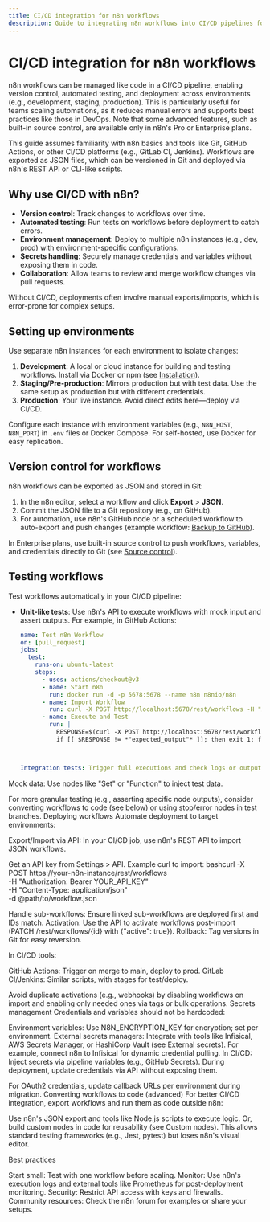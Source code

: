 ```yaml
---
title: CI/CD integration for n8n workflows
description: Guide to integrating n8n workflows into CI/CD pipelines for version control, testing, and deployment.
---
```


# CI/CD integration for n8n workflows

n8n workflows can be managed like code in a CI/CD pipeline, enabling version control, automated testing, and deployment across environments (e.g., development, staging, production). This is particularly useful for teams scaling automations, as it reduces manual errors and supports best practices like those in DevOps. Note that some advanced features, such as built-in source control, are available only in n8n's Pro or Enterprise plans.

This guide assumes familiarity with n8n basics and tools like Git, GitHub Actions, or other CI/CD platforms (e.g., GitLab CI, Jenkins). Workflows are exported as JSON files, which can be versioned in Git and deployed via n8n's REST API or CLI-like scripts.

## Why use CI/CD with n8n?

- **Version control**: Track changes to workflows over time.
- **Automated testing**: Run tests on workflows before deployment to catch errors.
- **Environment management**: Deploy to multiple n8n instances (e.g., dev, prod) with environment-specific configurations.
- **Secrets handling**: Securely manage credentials and variables without exposing them in code.
- **Collaboration**: Allow teams to review and merge workflow changes via pull requests.

Without CI/CD, deployments often involve manual exports/imports, which is error-prone for complex setups.

## Setting up environments

Use separate n8n instances for each environment to isolate changes:

1. **Development**: A local or cloud instance for building and testing workflows. Install via Docker or npm (see [Installation](/hosting/installation/)).
2. **Staging/Pre-production**: Mirrors production but with test data. Use the same setup as production but with different credentials.
3. **Production**: Your live instance. Avoid direct edits here—deploy via CI/CD.

Configure each instance with environment variables (e.g., `N8N_HOST`, `N8N_PORT`) in `.env` files or Docker Compose. For self-hosted, use Docker for easy replication.

## Version control for workflows

n8n workflows can be exported as JSON and stored in Git:

1. In the n8n editor, select a workflow and click **Export** > **JSON**.
2. Commit the JSON file to a Git repository (e.g., on GitHub).
3. For automation, use n8n's GitHub node or a scheduled workflow to auto-export and push changes (example workflow: [Backup to GitHub](https://n8n.io/workflows/817)).

In Enterprise plans, use built-in source control to push workflows, variables, and credentials directly to Git (see [Source control](/source-control-environments/)).

## Testing workflows

Test workflows automatically in your CI/CD pipeline:

- **Unit-like tests**: Use n8n's API to execute workflows with mock input and assert outputs. For example, in GitHub Actions:
  ```yaml
  name: Test n8n Workflow
  on: [pull_request]
  jobs:
    test:
      runs-on: ubuntu-latest
      steps:
        - uses: actions/checkout@v3
        - name: Start n8n
          run: docker run -d -p 5678:5678 --name n8n n8nio/n8n
        - name: Import Workflow
          run: curl -X POST http://localhost:5678/rest/workflows -H "Authorization: Bearer YOUR_API_KEY" -d @workflow.json
        - name: Execute and Test
          run: |
            RESPONSE=$(curl -X POST http://localhost:5678/rest/workflows/1/run -H "Authorization: Bearer YOUR_API_KEY" -d '{"data": {"mock": "input"}}')
            if [[ $RESPONSE != *"expected_output"* ]]; then exit 1; fi



  Integration tests: Trigger full executions and check logs or outputs. Tools like Selenium can automate UI-based tests if needed.
Mock data: Use nodes like "Set" or "Function" to inject test data.

For more granular testing (e.g., asserting specific node outputs), consider converting workflows to code (see below) or using stop/error nodes in test branches.
Deploying workflows
Automate deployment to target environments:

Export/Import via API: In your CI/CD job, use n8n's REST API to import JSON workflows.

Get an API key from Settings > API.
Example curl to import:
bashcurl -X POST https://your-n8n-instance/rest/workflows \
  -H "Authorization: Bearer YOUR_API_KEY" \
  -H "Content-Type: application/json" \
  -d @path/to/workflow.json



Handle sub-workflows: Ensure linked sub-workflows are deployed first and IDs match.
Activation: Use the API to activate workflows post-import (PATCH /rest/workflows/{id} with {"active": true}).
Rollback: Tag versions in Git for easy reversion.

In CI/CD tools:

GitHub Actions: Trigger on merge to main, deploy to prod.
GitLab CI/Jenkins: Similar scripts, with stages for test/deploy.

Avoid duplicate activations (e.g., webhooks) by disabling workflows on import and enabling only needed ones via tags or bulk operations.
Secrets management
Credentials and variables should not be hardcoded:

Environment variables: Use N8N_ENCRYPTION_KEY for encryption; set per environment.
External secrets managers: Integrate with tools like Infisical, AWS Secrets Manager, or HashiCorp Vault (see External secrets). For example, connect n8n to Infisical for dynamic credential pulling.
In CI/CD: Inject secrets via pipeline variables (e.g., GitHub Secrets). During deployment, update credentials via API without exposing them.

For OAuth2 credentials, update callback URLs per environment during migration.
Converting workflows to code (advanced)
For better CI/CD integration, export workflows and run them as code outside n8n:

Use n8n's JSON export and tools like Node.js scripts to execute logic.
Or, build custom nodes in code for reusability (see Custom nodes).
This allows standard testing frameworks (e.g., Jest, pytest) but loses n8n's visual editor.

Best practices

Start small: Test with one workflow before scaling.
Monitor: Use n8n's execution logs and external tools like Prometheus for post-deployment monitoring.
Security: Restrict API access with keys and firewalls.
Community resources: Check the n8n forum for examples or share your setups.
